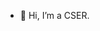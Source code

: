 - 👋 Hi, I’m a CSER.
<!---
zodiakosz/zodiakosz is a ✨ special ✨ repository because its `README.md` (this file) appears on your GitHub profile.
You can click the Preview link to take a look at your changes.
--->
